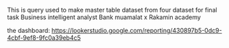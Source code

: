 This is query used to make master table dataset from four dataset for final task Business intelligent analyst Bank muamalat x Rakamin academy

the dashboard: https://lookerstudio.google.com/reporting/430897b5-0dc9-4cbf-9ef8-9fc0a39eb4c5
